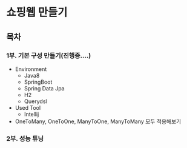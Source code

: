 # 쇼핑웹 만들기

## 목차

### 1부.  기본 구성 만들기(진행중....)
* Environment
  * Java8
  * SpringBoot
  * Spring Data Jpa
  * H2
  * Querydsl
* Used Tool
  * Intellij
* OneToMany, OneToOne, ManyToOne, ManyToMany 모두 적용해보기
  
### 2부. 성능 튜닝
